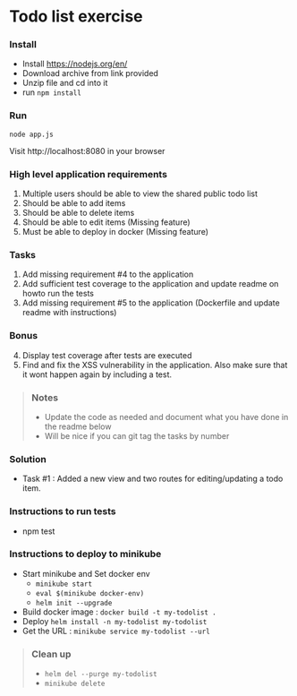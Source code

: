 # Todo list exercise

### Install

- Install https://nodejs.org/en/
- Download archive from link provided
- Unzip file and cd into it
- run `npm install`

### Run
`node app.js`

Visit http://localhost:8080 in your browser

### High level application requirements
1. Multiple users should be able to view the shared public todo list
2. Should be able to add items
3. Should be able to delete items
4. Should be able to edit items (Missing feature)
5. Must be able to deploy in docker (Missing feature)

### Tasks
1. Add missing requirement #4 to the application
2. Add sufficient test coverage to the application and update readme on howto run the tests
3. Add missing requirement #5 to the application (Dockerfile and update readme with instructions)

### Bonus
4. Display test coverage after tests are executed
5. Find and fix the XSS vulnerability in the application. Also make sure that it wont happen again by including a test.

> ### Notes
> - Update the code as needed and document what you have done in the readme below
> - Will be nice if you can git tag the tasks by number

### Solution
- Task #1 : Added a new view and two routes for editing/updating a todo item.

### Instructions to run tests
- npm test

### Instructions to deploy to minikube
- Start minikube and Set docker env 
    - `minikube start`
    - `eval $(minikube docker-env)`
    - `helm init --upgrade`
- Build docker image : `docker build -t my-todolist .`
- Deploy `helm install -n my-todolist my-todolist`
- Get the URL : `minikube service my-todolist --url`

> ### Clean up
> - `helm del --purge my-todolist`
> - `minikube delete`